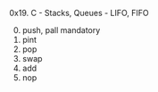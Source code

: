 0x19. C - Stacks, Queues - LIFO, FIFO

0. push, pall
mandatory
1. pint 
2. pop 
3. swap 
4. add 
5. nop 
